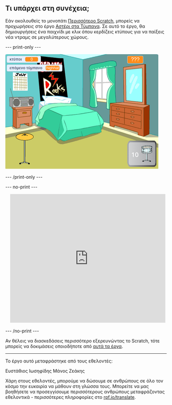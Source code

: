 ## Τι υπάρχει στη συνέχεια;

Εάν ακολουθείς το μονοπάτι [Περισσότερο Scratch](https://projects.raspberrypi.org/el-GR/raspberrypi/more-scratch), μπορείς να προχωρήσεις στο έργο [Αστέρι στα Τύμπανα](https://projects.raspberrypi.org/el-GR/projects/drum-star). Σε αυτό το έργο, θα δημιουργήσεις ένα παιχνίδι με κλικ όπου κερδίζεις κτύπους για να παίξεις νέα ντραμς σε μεγαλύτερους χώρους.

--- print-only ---

![Η άποψη της Σκηνής του ολοκληρωμένου έργου αστέρι στα τύμπανα.](images/drum-star.png)

--- /print-only ---

--- no-print ---

<div class="scratch-preview" style="margin-left: 15px;">
  <iframe allowtransparency="true" width="485" height="402" src="https://scratch.mit.edu/projects/embed/522323676/?autostart=false" frameborder="0"></iframe>
</div>

--- /no-print ---

Αν θέλεις να διασκεδάσεις περισσότερο εξερευνώντας το Scratch, τότε μπορείς να δοκιμάσεις οποιοδήποτε από [αυτά τα έργα](https://projects.raspberrypi.org/el-GR/projects?software%5B%5D=scratch&curriculum%5B%5D=%201).

***
Το έργο αυτό μεταφράστηκε από τους εθελοντές:

Ευστάθιος Ιωσηφίδης
Μάνος Ζεάκης

Χάρη στους εθελοντές, μπορούμε να δώσουμε σε ανθρώπους σε όλο τον κόσμο την ευκαιρία να μάθουν στη γλώσσα τους. Μπορείτε να μας βοηθήσετε να προσεγγίσουμε περισσότερους ανθρώπους μεταφράζοντας εθελοντικά - περισσότερες πληροφορίες στο [rpf.io/translate](https://rpf.io/translate).
